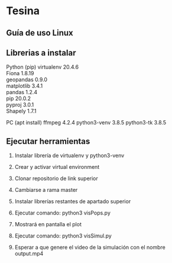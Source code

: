 # Tesina
## Guía de uso Linux


## Librerias a instalar
      
Python (pip)
virtualenv           20.4.6           
Fiona                  1.8.19                       
geopandas              0.9.0                           
matplotlib             3.4.1                                             
pandas                 1.2.4                          
pip                    20.0.2                    
pyproj                 3.0.1               
Shapely                1.7.1         

PC (apt install)
ffmpeg 		 4.2.4 
python3-venv      3.8.5
python3-tk           3.8.5

## Ejecutar herramientas

1.  Instalar librería de virtualenv y python3-venv

2.  Crear y activar virtual environment

3. Clonar repositorio de link superior

4. Cambiarse a rama master

5. Instalar librerías restantes de apartado superior

6. Ejecutar comando: python3 visPops.py
7. Mostrará en pantalla el plot

8. Ejecutar comando: python3 visSimul.py

9. Esperar a que genere el video de la simulación con el nombre output.mp4
